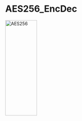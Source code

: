 # AES256_EncDec
<img height="300" width="100" alt="AES256" src="https://user-images.githubusercontent.com/60701949/188459893-3269ee9e-4e71-42c8-a5e2-cb73e5619797.PNG">
